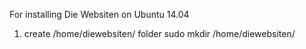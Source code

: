 For installing Die Websiten on Ubuntu 14.04

1. create /home/diewebsiten/ folder
	sudo mkdir /home/diewebsiten/